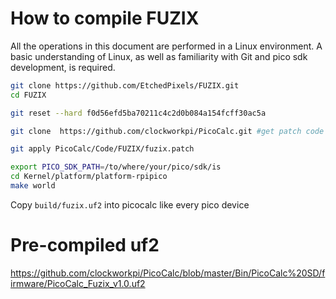 # How to compile FUZIX 

All the operations in this document are performed in a Linux environment. A basic understanding of Linux, as well as familiarity with Git and pico sdk  development, is required.

```bash
git clone https://github.com/EtchedPixels/FUZIX.git
cd FUZIX

git reset --hard f0d56efd5ba70211c4c2d0b084a154fcff30ac5a

git clone  https://github.com/clockworkpi/PicoCalc.git #get patch code

git apply PicoCalc/Code/FUZIX/fuzix.patch

export PICO_SDK_PATH=/to/where/your/pico/sdk/is
cd Kernel/platform/platform-rpipico
make world

```

Copy `build/fuzix.uf2` into picocalc like every pico device 

# Pre-compiled uf2
https://github.com/clockworkpi/PicoCalc/blob/master/Bin/PicoCalc%20SD/firmware/PicoCalc_Fuzix_v1.0.uf2
